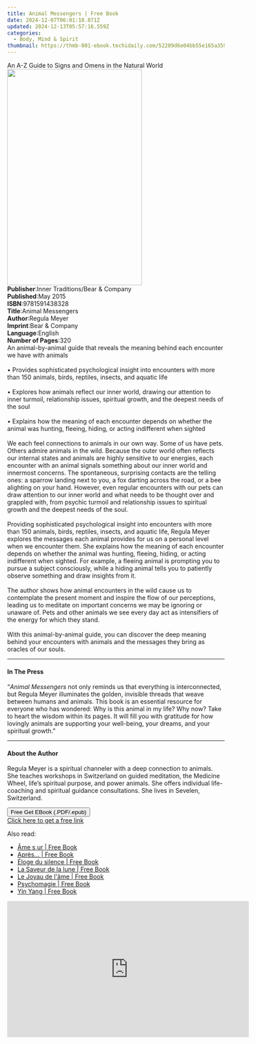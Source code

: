 ```yaml
---
title: Animal Messengers | Free Book
date: 2024-12-07T06:01:18.871Z
updated: 2024-12-13T05:57:16.559Z
categories:
  - Body, Mind & Spirit
thumbnail: https://thmb-001-ebook.techidaily.com/52209d6e04bb55e165a359055029515fc7cc06f0a7fbeb13a3558bc27a7f2db5.jpg
---
```

<main id="book-container">
  <div class="flex flex-col">
    <div class="book-brief flex-1 py-6 px-4 sm:p-6 md:py-10 md:px-8">
      <!-- brief-->
      <div class="book-brief-main">
        An A-Z Guide to Signs and Omens in the Natural World
      </div>
    </div>
    <div
      class="book-meta-info flex-1 grid gap-4 col-start-1 col-end-3 row-start-1 sm:mb-6 sm:grid-cols-4 lg:gap-6 lg:col-start-2 lg:row-end-6 lg:row-span-6 lg:mb-0"
    >
      <div
        class="book-meta-info-left place-content-center mt-4 p-4 text-sm leading-6 col-start-2 col-span-2 dark:text-slate-400"
      >
        <img
          class="w-full h-500 object-cover rounded-lg sm:h-255 sm:col-span-2 lg:col-span-full"
          src="https://img-001-ebook.techidaily.com/21918f9f615002b2bdecf1546d7e038136fe9c710f861e01a4fa410691183617.jpg"
          alt=""
          width="312"
          height="500"
        />
      </div>
      <div
        class="book-meta-info-right mt-2 col-start-1 row-start-2 col-span-3 self-center"
      >
        <!-- meta data  -->
        <div class="flex flex-col px-4 md:px-8">
          <div class="flex-1">
            <strong>Publisher</strong>:<span class="px-2"
              >Inner Traditions/Bear &amp; Company</span
            >
          </div>
          <div class="flex-1">
            <strong>Published</strong>:<span class="px-2">May 2015</span>
          </div>
          <div class="flex-1">
            <strong>ISBN</strong>:<span class="px-2">9781591438328</span>
          </div>
          <div class="flex-1">
            <strong>Title</strong>:<span class="px-2">Animal Messengers</span>
          </div>
          <div class="flex-1">
            <strong>Author</strong>:<span class="px-2">Regula Meyer</span>
          </div>
          <div class="flex-1">
            <strong>Imprint</strong>:<span class="px-2"
              >Bear &amp; Company</span
            >
          </div>
          <div class="flex-1">
            <strong>Language</strong>:<span class="px-2">English</span>
          </div>
          <div class="flex-1">
            <strong>Number of Pages</strong>:<span class="px-2">320</span>
          </div>
        </div>
      </div>
    </div>
    <div class="book-description flex-1 py-6 px-4 sm:p-6 md:py-10 md:px-8">
      <div class="book-description-main">
        <div accordion-content="" id="description">
          An animal-by-animal guide that reveals the meaning behind each
          encounter we have with animals <br />
          <br />• Provides sophisticated psychological insight into encounters
          with more than 150 animals, birds, reptiles, insects, and aquatic life
          <br />
          <br />• Explores how animals reflect our inner world, drawing our
          attention to inner turmoil, relationship issues, spiritual growth, and
          the deepest needs of the soul <br />
          <br />• Explains how the meaning of each encounter depends on whether
          the animal was hunting, fleeing, hiding, or acting indifferent when
          sighted <br />
          <br />We each feel connections to animals in our own way. Some of us
          have pets. Others admire animals in the wild. Because the outer world
          often reflects our internal states and animals are highly sensitive to
          our energies, each encounter with an animal signals something about
          our inner world and innermost concerns. The spontaneous, surprising
          contacts are the telling ones: a sparrow landing next to you, a fox
          darting across the road, or a bee alighting on your hand. However,
          even regular encounters with our pets can draw attention to our inner
          world and what needs to be thought over and grappled with, from
          psychic turmoil and relationship issues to spiritual growth and the
          deepest needs of the soul. <br />
          <br />Providing sophisticated psychological insight into encounters
          with more than 150 animals, birds, reptiles, insects, and aquatic
          life, Regula Meyer explores the messages each animal provides for us
          on a personal level when we encounter them. She explains how the
          meaning of each encounter depends on whether the animal was hunting,
          fleeing, hiding, or acting indifferent when sighted. For example, a
          fleeing animal is prompting you to pursue a subject consciously, while
          a hiding animal tells you to patiently observe something and draw
          insights from it. <br />
          <br />The author shows how animal encounters in the wild cause us to
          contemplate the present moment and inspire the flow of our
          perceptions, leading us to meditate on important concerns we may be
          ignoring or unaware of. Pets and other animals we see every day act as
          intensifiers of the energy for which they stand. <br />
          <br />With this animal-by-animal guide, you can discover the deep
          meaning behind your encounters with animals and the messages they
          bring as oracles of our souls.
        </div>
        <div class="accordion-fader"></div>
      </div>
    </div>
    <div class="book-excerpts flex-1 py-6 px-4 sm:p-6 md:py-10 md:px-8">
      <!-- excerpts-->
      <div class="book-excerpts-main">
        <hr />
        <h4 class="placeholder placeholder-heading">
          <span>In The Press</span>
        </h4>
        <p>
          “<i>Animal Messengers</i> not only reminds us that everything is
          interconnected, but Regula Meyer illuminates the golden, invisible
          threads that weave between humans and animals. This book is an
          essential resource for everyone who has wondered: Why is this animal
          in my life? Why now? Take to heart the wisdom within its pages. It
          will fill you with gratitude for how lovingly animals are supporting
          your well-being, your dreams, and your spiritual growth.”
        </p>
      </div>
    </div>
    <div class="book-about-author flex-1 py-6 px-4 sm:p-6 md:py-10 md:px-8">
      <!-- about author-->
      <div class="book-main-author-main">
        <hr />
        <h4 class="placeholder placeholder-heading">
          <span>About the Author</span>
        </h4>
        <p>
          Regula Meyer is a spiritual channeler with a deep connection to
          animals. She teaches workshops in Switzerland on guided meditation,
          the Medicine Wheel, life’s spiritual purpose, and power animals. She
          offers individual life-coaching and spiritual guidance consultations.
          She lives in Sevelen, Switzerland.
        </p>
      </div>
    </div>
    <div class="book-free-get flex-1 py-6 px-4 sm:p-6 md:py-10 md:px-8">
      <button
        id="btn-free-get"
        class="bg-blue-500 hover:bg-blue-700 text-white font-bold py-2 px-4 rounded"
      >
        Free Get EBook (.PDF/.epub)
      </button>
      <div id="countdown-display" class="px-2 text-lg mt-2"></div>
      <a
        id="free-link"
        class="hidden bg-blue-500 hover:bg-blue-700 text-white font-bold py-2 px-4 rounded"
        href="https://www.ebooks.com/en-us/book/95782349/animal-messengers/regula-meyer/"
        target="_blank"
        >Click here to get a free link</a
      >
    </div>
    <script>
      let countdownTime = 0;
      let countdownInterval = null;
      document
        .getElementById('btn-free-get')
        .addEventListener('click', startCountdown);
      function startCountdown() {
        countdownTime = new Date().getTime() + 60000 * 3;
        countdownInterval = setInterval(updateCountdown, 1000);
        document.getElementById('btn-free-get').disabled = true;
        document
          .getElementById('btn-free-get')
          .classList.add('bg-gray-500', 'cursor-not-allowed');
      }
      function updateCountdown() {
        let currentTime = new Date().getTime();
        let timeLeft = countdownTime - currentTime;
        let secondsLeft = Math.floor(timeLeft / 1000);
        document.getElementById('countdown-display').innerHTML =
          `Remaining time: ${secondsLeft} seconds.`;
        if (secondsLeft <= 0) {
          clearInterval(countdownInterval);
          document.getElementById('btn-free-get').classList.add('hidden');
          document.getElementById('free-link').classList.remove('hidden');
          document.getElementById('countdown-display').innerHTML = '';
        }
      }
    </script>
  </div>
</main>

<ins class="adsbygoogle"
      style="display:block"
      data-ad-client="ca-pub-7571918770474297"
      data-ad-slot="8358498916"
      data-ad-format="auto"
      data-full-width-responsive="true"></ins>
    

<span class="atpl-alsoreadstyle">Also read:</span>
<div><ul>
<li><a href="https://novels-ebooks.techidaily.com/210346860-9782226433046-ame-s-ur/"><u>Âme s ur | Free Book</u></a></li>
<li><a href="https://novels-ebooks.techidaily.com/210347027-9782226431448-apres/"><u>Après... | Free Book</u></a></li>
<li><a href="https://novels-ebooks.techidaily.com/210347156-9782226430199-eloge-du-silence/"><u>Éloge du silence | Free Book</u></a></li>
<li><a href="https://novels-ebooks.techidaily.com/210346834-9782226433053-la-saveur-de-la-lune/"><u>La Saveur de la lune | Free Book</u></a></li>
<li><a href="https://novels-ebooks.techidaily.com/210346829-9782226433992-le-joyau-de-lame/"><u>Le Joyau de l'âme | Free Book</u></a></li>
<li><a href="https://novels-ebooks.techidaily.com/210346920-9782226433466-psychomagie/"><u>Psychomagie | Free Book</u></a></li>
<li><a href="https://novels-ebooks.techidaily.com/210347170-9782226430175-yin-yang/"><u>Yin Yang | Free Book</u></a></li>
</ul></div>

<!-- affiliate ads begin -->
<iframe width="560" height="315" src="https://www.youtube.com/embed/MmTJlcwgyrQ?si=x3hba82M0tT57fj7" title="YouTube video player" frameborder="0" allow="accelerometer; autoplay; clipboard-write; encrypted-media; gyroscope; picture-in-picture; web-share" referrerpolicy="strict-origin-when-cross-origin" allowfullscreen></iframe>
<!-- affiliate ads end -->

